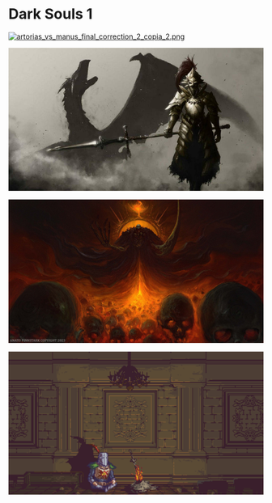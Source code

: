 # Dark Souls 1

<a href="artorias_vs_manus_final_correction_2_copia_2.png"><img alt="artorias_vs_manus_final_correction_2_copia_2.png" src="artorias_vs_manus_final_correction_2_copia_2.png"></a>

<a href="dark-souls-dragon-slayer-ornstein-g0k5r1l1dwnwkhxs.jpg"><img alt="dark-souls-dragon-slayer-ornstein-g0k5r1l1dwnwkhxs.jpg" src="dark-souls-dragon-slayer-ornstein-g0k5r1l1dwnwkhxs.jpg"></a>

<a href="DESKTOP WALLPAPER NITO.jpg"><img alt="DESKTOP WALLPAPER NITO.jpg" src="DESKTOP WALLPAPER NITO.jpg"></a>

<a href="knight-sit.png"><img alt="knight-sit.png" src="knight-sit.png"></a>
